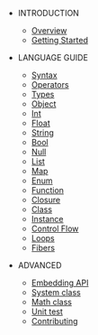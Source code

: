 * INTRODUCTION

  * [Overview](README.md)
  * [Getting Started](quickstart.md)

* LANGUAGE GUIDE

  * [Syntax](syntax.md)
  * [Operators](operators.md)
  * [Types](types.md)
  * [Object](object.md)
  * [Int](int.md)
  * [Float](float.md)
  * [String](string.md)
  * [Bool](bool.md)
  * [Null](null.md)
  * [List](list.md)
  * [Map](map.md)
  * [Enum](enum.md)
  * [Function](func.md)
  * [Closure](closure.md)
  * [Class](class.md)
  * [Instance](instance.md)
  * [Control Flow](controlflow.md)
  * [Loops](loop.md)
  * [Fibers](fiber.md)

* ADVANCED

  * [Embedding API](api.md)
  * [System class](system.md)
  * [Math class](math.md)
  * [Unit test](unittest.md)
  * [Contributing](contrib.md)





